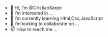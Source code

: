 - 👋 Hi, I’m @CristianSarpe
- 👀 I’m interested in ...
- 🌱 I’m currently learning Html,Css,JavaScript
- 💞️ I’m looking to collaborate on ...
- 📫 How to reach me ...

<!---
CristianSarpe/CristianSarpe is a ✨ special ✨ repository because its `README.md` (this file) appears on your GitHub profile.
You can click the Preview link to take a look at your changes.
--->
